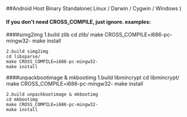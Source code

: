 ##Android Host Binary Standalone( Linux / Darwin / Cygwin / Windows )

#### If you don't need CROSS_COMPILE, just ignore. examples:

####simg2img
	1.build zlib
	cd zlib/
	make CROSS_COMPILE=i686-pc-mingw32-
	make install

	2.build simg2img
	cd libsparse/
	make CROSS_COMPILE=i686-pc-mingw32-
	make install

####unpackbootimage & mkbootimg
	1.build libmincrypt
	cd libmincrypt/
	make CROSS_COMPILE=i686-pc-mingw32-
	make install

	2.build unpackbootimage & mkbootimg
	cd mkbootimg
	make CROSS_COMPILE=i686-pc-mingw32-
	make install